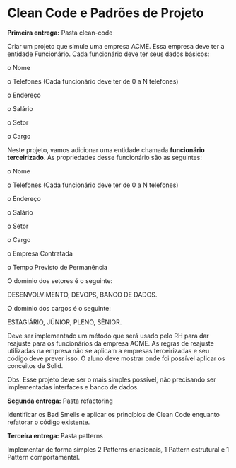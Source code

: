 # Clean Code e Padrões de Projeto 





**Primeira entrega:** Pasta clean-code

Criar um projeto que simule uma empresa ACME. Essa empresa deve ter a entidade Funcionário. Cada funcionário deve ter seus dados básicos:

o Nome

o Telefones (Cada funcionário deve ter de 0 a N telefones)

o Endereço

o Salário

o Setor

o Cargo

Neste projeto, vamos adicionar uma entidade chamada **funcionário terceirizado**. As propriedades desse funcionário são as seguintes:

o Nome

o Telefones (Cada funcionário deve ter de 0 a N telefones)

o Endereço

o Salário

o Setor

o Cargo

o Empresa Contratada

o Tempo Previsto de Permanência

O domínio dos setores é o seguinte:

DESENVOLVIMENTO, DEVOPS, BANCO DE DADOS.

O domínio dos cargos é o seguinte:

ESTAGIÁRIO, JÚNIOR, PLENO, SÊNIOR.

Deve ser implementado um método que será usado pelo RH para dar reajuste para os funcionários da empresa ACME. As regras de reajuste utilizadas na empresa não se aplicam a empresas terceirizadas e seu código deve prever isso. O aluno deve mostrar onde foi possível aplicar os conceitos de Solid.

Obs: Esse projeto deve ser o mais simples possível, não precisando ser implementadas interfaces e banco de dados.



**Segunda entrega:**  Pasta refactoring

Identificar os Bad Smells e aplicar os princípios de Clean Code enquanto refatorar o código existente.



**Terceira entrega:** Pasta patterns

Implementar de forma simples 2 Patterns criacionais, 1 Pattern estrutural e 1 Pattern comportamental.

